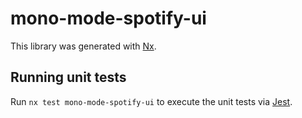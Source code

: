 # mono-mode-spotify-ui

This library was generated with [Nx](https://nx.dev).

## Running unit tests

Run `nx test mono-mode-spotify-ui` to execute the unit tests via [Jest](https://jestjs.io).

